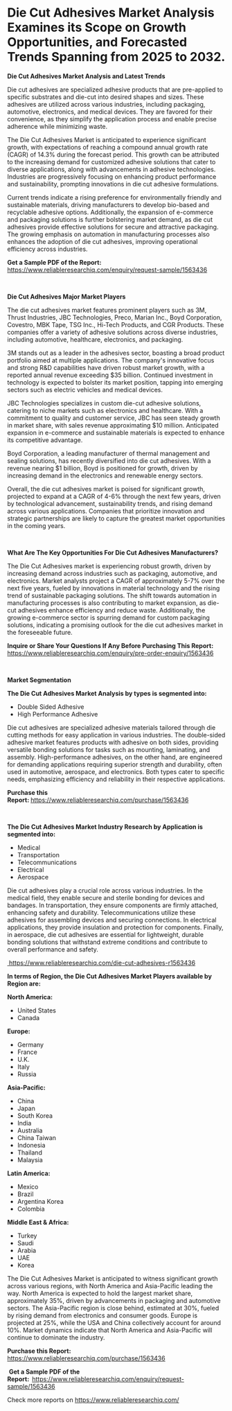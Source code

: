 <p><h1>Die Cut Adhesives Market Analysis Examines its Scope on Growth Opportunities, and Forecasted Trends Spanning from 2025 to 2032.</h1></p><p><strong>Die Cut Adhesives Market Analysis and Latest Trends</strong></p>
<p><p>Die cut adhesives are specialized adhesive products that are pre-applied to specific substrates and die-cut into desired shapes and sizes. These adhesives are utilized across various industries, including packaging, automotive, electronics, and medical devices. They are favored for their convenience, as they simplify the application process and enable precise adherence while minimizing waste.</p><p>The Die Cut Adhesives Market is anticipated to experience significant growth, with expectations of reaching a compound annual growth rate (CAGR) of 14.3% during the forecast period. This growth can be attributed to the increasing demand for customized adhesive solutions that cater to diverse applications, along with advancements in adhesive technologies. Industries are progressively focusing on enhancing product performance and sustainability, prompting innovations in die cut adhesive formulations.</p><p>Current trends indicate a rising preference for environmentally friendly and sustainable materials, driving manufacturers to develop bio-based and recyclable adhesive options. Additionally, the expansion of e-commerce and packaging solutions is further bolstering market demand, as die cut adhesives provide effective solutions for secure and attractive packaging. The growing emphasis on automation in manufacturing processes also enhances the adoption of die cut adhesives, improving operational efficiency across industries.</p></p>
<p><strong>Get a Sample PDF of the Report:&nbsp;</strong> <a href="https://www.reliableresearchiq.com/enquiry/request-sample/1563436?utm_campaign=2212&utm_medium=2&utm_source=Github&utm_content=ia&utm_term=02042025&utm_id=die-cut-adhesives">https://www.reliableresearchiq.com/enquiry/request-sample/1563436</a></p>
<p>&nbsp;</p>
<p><strong>Die Cut Adhesives Major Market Players</strong></p>
<p><p>The die cut adhesives market features prominent players such as 3M, Thrust Industries, JBC Technologies, Preco, Marian Inc., Boyd Corporation, Covestro, MBK Tape, TSG Inc., Hi-Tech Products, and CGR Products. These companies offer a variety of adhesive solutions across diverse industries, including automotive, healthcare, electronics, and packaging.</p><p>3M stands out as a leader in the adhesives sector, boasting a broad product portfolio aimed at multiple applications. The company's innovative focus and strong R&D capabilities have driven robust market growth, with a reported annual revenue exceeding $35 billion. Continued investment in technology is expected to bolster its market position, tapping into emerging sectors such as electric vehicles and medical devices.</p><p>JBC Technologies specializes in custom die-cut adhesive solutions, catering to niche markets such as electronics and healthcare. With a commitment to quality and customer service, JBC has seen steady growth in market share, with sales revenue approximating $10 million. Anticipated expansion in e-commerce and sustainable materials is expected to enhance its competitive advantage.</p><p>Boyd Corporation, a leading manufacturer of thermal management and sealing solutions, has recently diversified into die cut adhesives. With a revenue nearing $1 billion, Boyd is positioned for growth, driven by increasing demand in the electronics and renewable energy sectors.</p><p>Overall, the die cut adhesives market is poised for significant growth, projected to expand at a CAGR of 4-6% through the next few years, driven by technological advancement, sustainability trends, and rising demand across various applications. Companies that prioritize innovation and strategic partnerships are likely to capture the greatest market opportunities in the coming years.</p></p>
<p>&nbsp;</p>
<p><strong>What Are The Key Opportunities For Die Cut Adhesives Manufacturers?</strong></p>
<p><p>The Die Cut Adhesives market is experiencing robust growth, driven by increasing demand across industries such as packaging, automotive, and electronics. Market analysts project a CAGR of approximately 5-7% over the next five years, fueled by innovations in material technology and the rising trend of sustainable packaging solutions. The shift towards automation in manufacturing processes is also contributing to market expansion, as die-cut adhesives enhance efficiency and reduce waste. Additionally, the growing e-commerce sector is spurring demand for custom packaging solutions, indicating a promising outlook for the die cut adhesives market in the foreseeable future.</p></p>
<p><strong>Inquire or Share Your Questions If Any Before Purchasing This Report:</strong> <a href="https://www.reliableresearchiq.com/enquiry/pre-order-enquiry/1563436?utm_campaign=2212&utm_medium=2&utm_source=Github&utm_content=ia&utm_term=02042025&utm_id=die-cut-adhesives">https://www.reliableresearchiq.com/enquiry/pre-order-enquiry/1563436</a></p>
<p>&nbsp;</p>
<p><strong>Market Segmentation</strong></p>
<p><strong>The Die Cut Adhesives Market Analysis by types is segmented into:</strong></p>
<p><ul><li>Double Sided Adhesive</li><li>High Performance Adhesive</li></ul></p>
<p><p>Die cut adhesives are specialized adhesive materials tailored through die cutting methods for easy application in various industries. The double-sided adhesive market features products with adhesive on both sides, providing versatile bonding solutions for tasks such as mounting, laminating, and assembly. High-performance adhesives, on the other hand, are engineered for demanding applications requiring superior strength and durability, often used in automotive, aerospace, and electronics. Both types cater to specific needs, emphasizing efficiency and reliability in their respective applications.</p></p>
<p><strong>Purchase this Report:&nbsp;</strong><a href="https://www.reliableresearchiq.com/purchase/1563436?utm_campaign=2212&utm_medium=2&utm_source=Github&utm_content=ia&utm_term=02042025&utm_id=die-cut-adhesives">https://www.reliableresearchiq.com/purchase/1563436</a></p>
<p>&nbsp;</p>
<p><strong>The Die Cut Adhesives Market Industry Research by Application is segmented into:</strong></p>
<p><ul><li>Medical</li><li>Transportation</li><li>Telecommunications</li><li>Electrical</li><li>Aerospace</li></ul></p>
<p><p>Die cut adhesives play a crucial role across various industries. In the medical field, they enable secure and sterile bonding for devices and bandages. In transportation, they ensure components are firmly attached, enhancing safety and durability. Telecommunications utilize these adhesives for assembling devices and securing connections. In electrical applications, they provide insulation and protection for components. Finally, in aerospace, die cut adhesives are essential for lightweight, durable bonding solutions that withstand extreme conditions and contribute to overall performance and safety.</p></p>
<p><a href="https://www.reliableresearchiq.com/die-cut-adhesives-r1563436?utm_campaign=2212&utm_medium=2&utm_source=Github&utm_content=ia&utm_term=02042025&utm_id=die-cut-adhesives">&nbsp;https://www.reliableresearchiq.com/die-cut-adhesives-r1563436</a></p>
<p><strong>In terms of Region, the Die Cut Adhesives Market Players available by Region are:</strong></p>
<p>
    <p> <strong> North America: </strong>
        <ul>
            <li>United States</li>
            <li>Canada</li>
        </ul>
        </p> 
    <p> <strong> Europe: </strong>
        <ul>
            <li>Germany</li>
            <li>France</li>
            <li>U.K.</li>
            <li>Italy</li>
            <li>Russia</li>
        </ul>
        </p> 
    <p> <strong> Asia-Pacific: </strong>
        <ul>
            <li>China</li>
            <li>Japan</li>
            <li>South Korea</li>
            <li>India</li>
            <li>Australia</li>
            <li>China Taiwan</li>
            <li>Indonesia</li>
            <li>Thailand</li>
            <li>Malaysia</li>
        </ul>
        </p> 
    <p> <strong> Latin America: </strong>
        <ul>
            <li>Mexico</li>
            <li>Brazil</li>
            <li>Argentina Korea</li>
            <li>Colombia</li>
        </ul>
        </p> 
    <p> <strong> Middle East & Africa: </strong>
        <ul>
            <li>Turkey</li>
            <li>Saudi</li>
            <li>Arabia</li>
            <li>UAE</li>
            <li>Korea</li>
        </ul>
    </p>
    </p>
<p><p>The Die Cut Adhesives Market is anticipated to witness significant growth across various regions, with North America and Asia-Pacific leading the way. North America is expected to hold the largest market share, approximately 35%, driven by advancements in packaging and automotive sectors. The Asia-Pacific region is close behind, estimated at 30%, fueled by rising demand from electronics and consumer goods. Europe is projected at 25%, while the USA and China collectively account for around 10%. Market dynamics indicate that North America and Asia-Pacific will continue to dominate the industry.</p></p>
<p><strong>Purchase this Report: </strong><a href="https://www.reliableresearchiq.com/purchase/1563436?utm_campaign=2212&utm_medium=2&utm_source=Github&utm_content=ia&utm_term=02042025&utm_id=die-cut-adhesives">https://www.reliableresearchiq.com/purchase/1563436</a></p>
<p>&nbsp;<strong>Get a Sample PDF of the Report:&nbsp;&nbsp;</strong><a href="https://www.reliableresearchiq.com/enquiry/request-sample/1563436?utm_campaign=2212&utm_medium=2&utm_source=Github&utm_content=ia&utm_term=02042025&utm_id=die-cut-adhesives">https://www.reliableresearchiq.com/enquiry/request-sample/1563436</a></p>
<p><strong></strong></p>
<p>Check more reports on <a href="https://www.reliableresearchiq.com/?utm_campaign=2212&utm_medium=2&utm_source=Github&utm_content=ia&utm_term=02042025&utm_id=die-cut-adhesives">https://www.reliableresearchiq.com/</a></p>